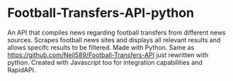# Football-Transfers-API-python

An API that compiles news regarding football transfers from different news sources. 
Scrapes football news sites and displays all relevant results and allows specifc results to be filtered. 
Made with Python. Same as https://github.com/Neil589/Football-Transfers-API just rewritten with python.
Created with Javascript too for integration capabilities and RapidAPI.
